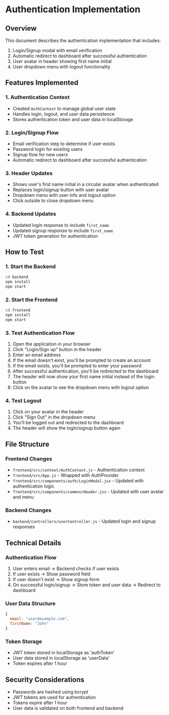 # Authentication Implementation

## Overview
This document describes the authentication implementation that includes:
1. Login/Signup modal with email verification
2. Automatic redirect to dashboard after successful authentication
3. User avatar in header showing first name initial
4. User dropdown menu with logout functionality

## Features Implemented

### 1. Authentication Context
- Created `AuthContext` to manage global user state
- Handles login, logout, and user data persistence
- Stores authentication token and user data in localStorage

### 2. Login/Signup Flow
- Email verification step to determine if user exists
- Password login for existing users
- Signup flow for new users
- Automatic redirect to dashboard after successful authentication

### 3. Header Updates
- Shows user's first name initial in a circular avatar when authenticated
- Replaces login/signup button with user avatar
- Dropdown menu with user info and logout option
- Click outside to close dropdown menu

### 4. Backend Updates
- Updated login response to include `first_name`
- Updated signup response to include `first_name`
- JWT token generation for authentication

## How to Test

### 1. Start the Backend
```bash
cd backend
npm install
npm start
```

### 2. Start the Frontend
```bash
cd frontend
npm install
npm start
```

### 3. Test Authentication Flow
1. Open the application in your browser
2. Click "Login/Sign up" button in the header
3. Enter an email address
4. If the email doesn't exist, you'll be prompted to create an account
5. If the email exists, you'll be prompted to enter your password
6. After successful authentication, you'll be redirected to the dashboard
7. The header will now show your first name initial instead of the login button
8. Click on the avatar to see the dropdown menu with logout option

### 4. Test Logout
1. Click on your avatar in the header
2. Click "Sign Out" in the dropdown menu
3. You'll be logged out and redirected to the dashboard
4. The header will show the login/signup button again

## File Structure

### Frontend Changes
- `frontend/src/context/AuthContext.js` - Authentication context
- `frontend/src/App.js` - Wrapped with AuthProvider
- `frontend/src/components/auth/LoginModal.jsx` - Updated with authentication logic
- `frontend/src/components/common/Header.jsx` - Updated with user avatar and menu

### Backend Changes
- `backend/controllers/userController.js` - Updated login and signup responses

## Technical Details

### Authentication Flow
1. User enters email → Backend checks if user exists
2. If user exists → Show password field
3. If user doesn't exist → Show signup form
4. On successful login/signup → Store token and user data → Redirect to dashboard

### User Data Structure
```javascript
{
  email: "user@example.com",
  firstName: "John"
}
```

### Token Storage
- JWT token stored in localStorage as 'authToken'
- User data stored in localStorage as 'userData'
- Token expires after 1 hour

## Security Considerations
- Passwords are hashed using bcrypt
- JWT tokens are used for authentication
- Tokens expire after 1 hour
- User data is validated on both frontend and backend 
